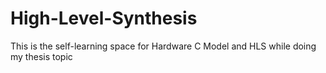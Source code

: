 # High-Level-Synthesis
This is the self-learning space for Hardware C Model and HLS while doing my thesis topic
